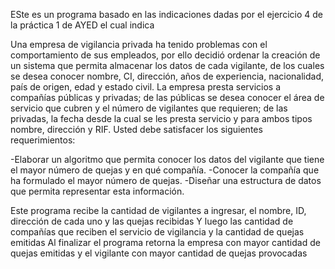 ESte es un programa basado en las indicaciones dadas por el ejercicio 4 de la práctica 1 de AYED el cual indica 

Una empresa de vigilancia privada ha tenido problemas con el comportamiento de sus
empleados, por ello decidió ordenar la creación de un sistema que permita almacenar los
datos de cada vigilante, de los cuales se desea conocer nombre, CI, dirección, años de
experiencia, nacionalidad, país de origen, edad y estado civil. La empresa presta servicios a
compañías públicas y privadas; de las públicas se desea conocer el área de servicio que
cubren y el número de vigilantes que requieren; de las privadas, la fecha desde la cual se les
presta servicio y para ambos tipos nombre, dirección y RIF. Usted debe satisfacer los
siguientes requerimientos:

-Elaborar un algoritmo que permita conocer los datos del vigilante que tiene el mayor
número de quejas y en qué compañía.
-Conocer la compañía que ha formulado el mayor número de quejas.
-Diseñar una estructura de datos que permita representar esta información.

Este programa recibe la cantidad de vigilantes a ingresar, el nombre, ID, dirección de cada uno y las quejas recibidas
Y luego las cantidad de compañías que reciben el servicio de vigilancia y la cantidad de quejas emitidas
Al finalizar el programa retorna la empresa con mayor cantidad de quejas emitidas y el vigilante con mayor cantidad de quejas provocadas
